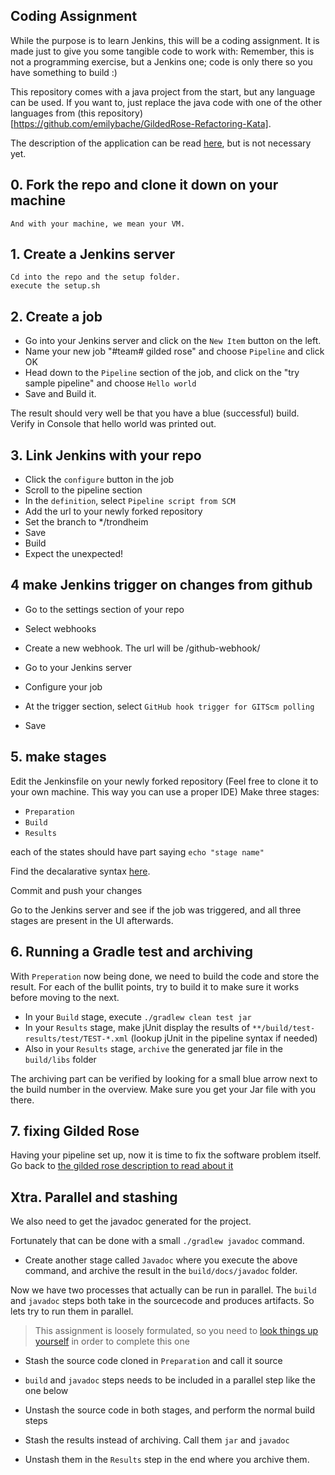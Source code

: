 ## Coding Assignment

While the purpose is to learn Jenkins, this will be a coding assignment. It is made just to give you some tangible code to work with:
Remember, this is not a programming exercise, but a Jenkins one; code is only there so you have something to build :)

This repository comes with a java project from the start, but any language can be used. If you want to, just replace the java code with one of the other languages from (this repository)[https://github.com/emilybache/GildedRose-Refactoring-Kata].

The description of the application can be read [here](gildedrose.md), but is not necessary yet.

## 0. Fork the repo and clone it down on your machine
	And with your machine, we mean your VM.

## 1. Create a Jenkins server
	Cd into the repo and the setup folder.
	execute the setup.sh

## 2. Create a job

* Go into your Jenkins server and click on the `New Item` button on the left.
* Name your new job "#team# gilded rose" and choose `Pipeline` and click OK
* Head down to the `Pipeline` section of the job, and click on the "try sample pipeline" and choose `Hello world`
* Save and Build it.

The result should very well be that you have a blue (successful) build. Verify in Console that hello world was printed out.


## 3. Link Jenkins with your repo

* Click the `configure` button in the job
* Scroll to the pipeline section
* In the `definition`, select `Pipeline script from SCM`
* Add the url to your newly forked repository
* Set the branch to */trondheim
* Save
* Build
* Expect the unexpected!

## 4 make Jenkins trigger on changes from github

* Go to the settings section of your repo
* Select webhooks
* Create a new webhook. The url will be <yourIp>/github-webhook/

* Go to your Jenkins server
* Configure your job
* At the trigger section, select `GitHub hook trigger for GITScm polling`
* Save

## 5. make stages

Edit the Jenkinsfile on your newly forked repository (Feel free to clone it to your own machine. This way you can use a proper IDE)
Make three stages:

* `Preparation`
* `Build`
* `Results`

each of the states should have part saying `echo "stage name"`

Find the decalarative syntax [here](https://jenkins.io/doc/book/pipeline/jenkinsfile/).

Commit and push your changes

Go to the Jenkins server and see if the job was triggered, and all three stages are present in the UI afterwards.

## 6. Running a Gradle test and archiving

With `Preperation` now being done, we need to build the code and store the result.
For each of the bullit points, try to build it to make sure it works before moving to the next.

* In your `Build` stage,  execute `./gradlew clean test jar`
* In your `Results` stage, make jUnit display the results of `**/build/test-results/test/TEST-*.xml` (lookup jUnit in the pipeline syntax if needed)
* Also in your `Results` stage, `archive` the generated jar file in the `build/libs` folder

The archiving part can be verified by looking for a small blue arrow next to the build number in the overview. Make sure you get your Jar file with you there.

## 7. fixing Gilded Rose

Having your pipeline set up, now it is time to fix the software problem itself. Go back to [the gilded rose description to read about it](gildedrose.md)

## Xtra. Parallel and stashing

We also need to get the javadoc generated for the project.

Fortunately that can be done with a small `./gradlew javadoc` command.

* Create another stage called `Javadoc` where you execute the above command, and archive the result in the `build/docs/javadoc` folder.

Now we have two processes that actually can be run in parallel. The `build` and `javadoc` steps both take in the sourcecode and produces artifacts. So lets try to run them in parallel.

> This assignment is loosely formulated, so you need to [look things up yourself](https://jenkins.io/doc/pipeline/steps/) in order to complete this one

* Stash the source code cloned in `Preparation` and call it source
* `build` and `javadoc` steps needs to be included in a parallel step like the one below

* Unstash the source code in both stages, and perform the normal build steps
* Stash the results instead of archiving. Call them `jar` and `javadoc`
* Unstash them in the `Results` step in the end where you archive them.